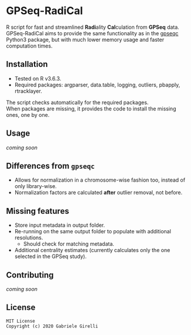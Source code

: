 # GPSeq-RadiCal
R script for fast and streamlined **Radi**ality **Cal**culation from **GPSeq** data. GPSeq-RadiCal aims to provide the same functionality as in the [gpseqc](https://github.com/ggirelli/gpseqc) Python3 package, but with much lower memory usage and faster computation times.

## Installation

* Tested on R v3.6.3.
* Required packages: argparser, data.table, logging, outliers, pbapply, rtracklayer.

The script checks automatically for the required packages.  
When packages are missing, it provides the code to install the missing ones, one by one.

## Usage

*coming soon*

## Differences from `gpseqc`

* Allows for normalization in a chromosome-wise fashion too, instead of only library-wise.
* Normalization factors are calculated **after** outlier removal, not before.

## Missing features

* Store input metadata in output folder.
* Re-running on the same output folder to populate with additional resolutions.
    - Should check for matching metadata.
* Additional centrality estimates (currently calculates only the one selected in the GPSeq study).

## Contributing

*coming soon*

## License

```
MIT License
Copyright (c) 2020 Gabriele Girelli
```
